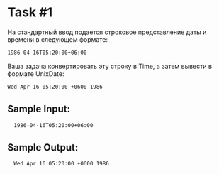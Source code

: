 # Task #1
На стандартный ввод подается строковое представление даты и времени в следующем формате:
```bash
1986-04-16T05:20:00+06:00
```
Ваша задача конвертировать эту строку в Time, а затем вывести в формате UnixDate:
```bash
Wed Apr 16 05:20:00 +0600 1986
```



## Sample Input:
```bash
  1986-04-16T05:20:00+06:00
```

## Sample Output:

```bash
  Wed Apr 16 05:20:00 +0600 1986
```

